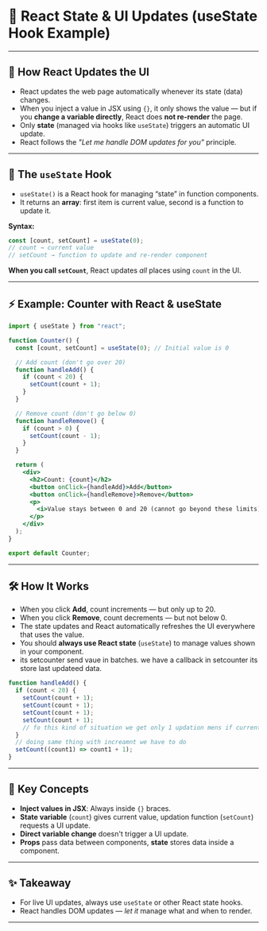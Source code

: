 # 🔄 React State & UI Updates (useState Hook Example)

---

## 📝 How React Updates the UI

- React updates the web page automatically whenever its state (data) changes.
- When you inject a value in JSX using `{}`, it only shows the value — but if you **change a variable directly**, React does **not re-render** the page.
- Only **state** (managed via hooks like `useState`) triggers an automatic UI update.
- React follows the _"Let me handle DOM updates for you"_ principle.

---

## 🎯 The `useState` Hook

- `useState()` is a React hook for managing “state” in function components.
- It returns an **array**: first item is current value, second is a function to update it.

**Syntax:**

```jsx
const [count, setCount] = useState(0);
// count → current value
// setCount → function to update and re-render component
```

**When you call `setCount`**, React updates _all_ places using `count` in the UI.

---

## ⚡ Example: Counter with React & useState

```jsx
import { useState } from "react";

function Counter() {
  const [count, setCount] = useState(0); // Initial value is 0

  // Add count (don't go over 20)
  function handleAdd() {
    if (count < 20) {
      setCount(count + 1);
    }
  }

  // Remove count (don't go below 0)
  function handleRemove() {
    if (count > 0) {
      setCount(count - 1);
    }
  }

  return (
    <div>
      <h2>Count: {count}</h2>
      <button onClick={handleAdd}>Add</button>
      <button onClick={handleRemove}>Remove</button>
      <p>
        <i>Value stays between 0 and 20 (cannot go beyond these limits)</i>
      </p>
    </div>
  );
}

export default Counter;
```

---

## 🛠️ How It Works

- When you click **Add**, count increments — but only up to 20.
- When you click **Remove**, count decrements — but not below 0.
- The state updates and React automatically refreshes the UI everywhere that uses the value.
- You should **always use React state** (`useState`) to manage values shown in your component.
- its setcounter send vaue in batches. we have a callback in setcounter its store last updateed data.

```jsx
function handleAdd() {
  if (count < 20) {
    setCount(count + 1);
    setCount(count + 1);
    setCount(count + 1);
    setCount(count + 1);
    // fo this kind of situation we get only 1 updation mens if current value is 1 then its result will be 2
  }
  // doing same thing with increamnt we have to do
  setCount((count1) => count1 + 1);
}
```

---

## 🧩 Key Concepts

- **Inject values in JSX**: Always inside `{}` braces.
- **State variable** (`count`) gives current value, updation function (`setCount`) requests a UI update.
- **Direct variable change** doesn't trigger a UI update.
- **Props** pass data between components, **state** stores data inside a component.

---

## ✨ Takeaway

- For live UI updates, always use `useState` or other React state hooks.
- React handles DOM updates — _let it_ manage what and when to render.

---
